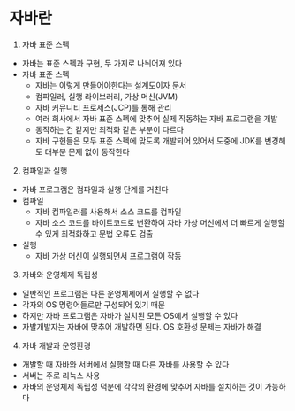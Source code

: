 # 자바란
1. 자바 표준 스펙
- 자바는 표준 스펙과 구현, 두 가지로 나뉘어져 있다
- 자바 표준 스펙
  - 자바는 이렇게 만들어야한다는 설계도이자 문서
  - 컴파일러, 실행 라이브러리, 가상 머신(JVM)
  - 자바 커뮤니티 프로세스(JCP)를 통해 관리
  - 여러 회사에서 자바 표준 스펙에 맞추어 실제 작동하는 자바 프로그램을 개발
  - 동작하는 건 같지만 최적화 같은 부분이 다르다
  - 자바 구현들은 모두 표준 스펙에 맞도록 개발되어 있어서 도중에 JDK를 변경해도 대부분 문제 없이 동작한다

2. 컴파일과 실행
- 자바 프로그램은 컴파일과 실행 단계를 거친다
- 컴파일
  - 자바 컴파일러를 사용해서 소스 코드를 컴파일
  - 자바 소스 코드를 바이트코드로 변환하여 자바 가상 머신에서 더 빠르게 실행할 수 있게 최적화하고 문법 오류도 검출
- 실행
  - 자바 가상 머신이 실행되면서 프로그램이 작동

3. 자바와 운영체제 독립성
- 일반적인 프로그램은 다른 운영체제에서 실행할 수 없다
- 각자의 OS 명령어들로만 구성되어 있기 때문
- 하지만 자바 프로그램은 자바가 설치된 모든 OS에서 실행할 수 있다
- 자발개발자는 자바에 맞추어 개발하면 된다. OS 호환성 문제는 자바가 해결

4. 자바 개발과 운영환경
- 개발할 때 자바와 서버에서 실행할 때 다른 자바를 사용할 수 있다
- 서버는 주로 리눅스 사용
- 자바의 운영체제 독립성 덕분에 각각의 환경에 맞추어 자바를 설치하는 것이 가능하다
